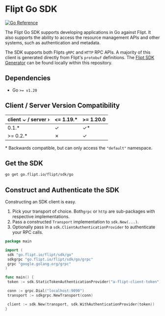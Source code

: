 # Flipt Go SDK

[![Go Reference](https://pkg.go.dev/badge/go.flipt.io/flipt/sdk/go.svg)](https://pkg.go.dev/go.flipt.io/flipt/sdk/go)

The Flipt Go SDK supports developing applications in Go against Flipt.
It also supports the ability to access the resource management APIs and other systems, such as authentication and metadata.

The SDK supports both Flipts `gRPC` and `HTTP` RPC APIs.
A majority of this client is generated directly from Flipt's `protobuf` definitions.
The [Flipt SDK Generator](../../internal/cmd/protoc-gen-go-flipt-sdk/) can be found locally within this repository.

## Dependencies

- Go `>= v1.20`

## Client / Server Version Compatibility

| client ⌄ / server › | <= 1.19.\* | >= 1.20.0 |
| ------------------- | ---------- | --------- |
| 0.1.\*              |          ✓ |       ✓\* |
| >= 0.2.\*           |          ✗ |         ✓ |

\* Backwards compatible, but can only access the `"default"` namespace.

## Get the SDK

```sh
go get go.flipt.io/flipt/sdk/go
```

## Construct and Authenticate the SDK

Constructing an SDK client is easy.

1. Pick your transport of choice. Both`grpc` or `http` are sub-packages with respective implementations.
2. Pass a constructed `Transport` implementation to `sdk.New(...)`.
3. Optionally pass in a `sdk.ClientAuthenticationProvider` to authenticate your RPC calls.

```go
package main

import (
 sdk "go.flipt.io/flipt/sdk/go"
 sdkgrpc "go.flipt.io/flipt/sdk/go/grpc"
 grpc "google.golang.org/grpc"
)

func main() {
 token := sdk.StaticTokenAuthenticationProvider("a-flipt-client-token")

 conn := grpc.Dial("localhost:9090")
 transport := sdkgrpc.NewTransport(conn)

 client := sdk.New(transport, sdk.WithAuthenticationProvider(token))
}
```
